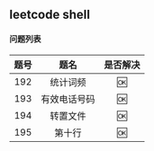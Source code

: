 leetcode shell
---

#### 问题列表

|题号|题名|是否解决|
|:---:|:---:|:---:|
|192|统计词频|:ok:|
|193|有效电话号码|:ok:|
|194|转置文件|:ok:|
|195|第十行|:ok:|

